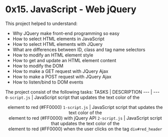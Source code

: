 # 0x15. JavaScript - Web jQuery
This project helped to understand:
- Why JQuery make front-end programming so easy
- How to select HTML elements in JavaScript
- How to select HTML elements with JQuery
- What are differences between ID, class and tag name selectors
- How to modify an HTML element style
- How to get and update an HTML element content
- How to modify the DOM
- How to make a GET request with JQuery Ajax
- How to make a POST request with JQuery Ajax
- How to listen/bind to DOM events

The project consist of the following tasks:
TASKS | DESCRIPTION
--- | ---
`0-script.js` | JavaScript script that updates the text color of the <header> element to red (#FF0000)
`1-script.js` | JavaScript script that updates the text color of the <header> element to red (#FF0000) with jQuery API
`2-script.js` | JavaScript script that updates the text color of the <header> element to red (#FF0000) when the user clicks on the tag `div#red_header`
